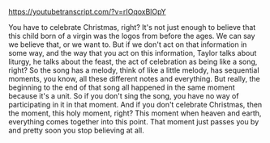 https://youtubetranscript.com/?v=rIOqoxBlOpY

 You have to celebrate Christmas, right? It's not just enough to believe that this child born of a virgin was the logos from before the ages. We can say we believe that, or we want to. But if we don't act on that information in some way, and the way that you act on this information, Taylor talks about liturgy, he talks about the feast, the act of celebration as being like a song, right? So the song has a melody, think of like a little melody, has sequential moments, you know, all these different notes and everything. But really, the beginning to the end of that song all happened in the same moment because it's a unit. So if you don't sing the song, you have no way of participating in it in that moment. And if you don't celebrate Christmas, then the moment, this holy moment, right? This moment when heaven and earth, everything comes together into this point. That moment just passes you by and pretty soon you stop believing at all.